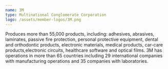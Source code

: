 ```yaml
---
name: 3M
type: Multinational Conglomerate Corporation
logo: /assets/member-logos/3M.png
---
```

Produces more than 55,000 products, including: adhesives, abrasives, laminates, passive fire protection, personal protective equipment, dental and orthodontic products, electronic materials, medical products, car-care products,electronic circuits, healthcare software and optical films. 3M has operations in more than 65 countries including 29 international companies with manufacturing operations and 35 companies with laboratories.
